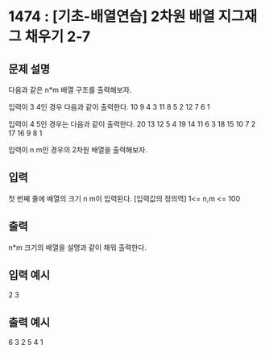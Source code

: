 # 1474 : [기초-배열연습] 2차원 배열 지그재그 채우기 2-7
  
## 문제 설명    
다음과 같은 n*m 배열 구조를 출력해보자.

입력이 3 4인 경우 다음과 같이 출력한다.
10 9 4 3
11 8 5 2
12 7 6 1

입력이 4 5인 경우는 다음과 같이 출력한다.
20 13 12 5 4
19 14 11 6 3
18 15 10 7 2
17 16 9 8 1

입력이 n m인 경우의 2차원 배열을 출력해보자.

## 입력
첫 번째 줄에 배열의 크기 n m이 입력된다.
[입력값의 정의역]
1<=  n,m <= 100

## 출력
n*m 크기의 배열을 설명과 같이 채워 출력한다.

## 입력 예시   
2 3

## 출력 예시
6 3 2 
5 4 1 